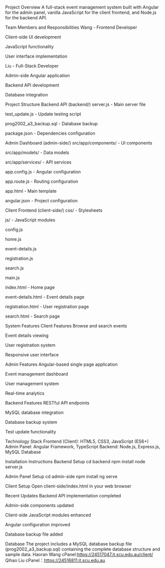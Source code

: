Project Overview
A full-stack event management system built with Angular for the admin panel, vanilla JavaScript for the client frontend, and Node.js for the backend API.

Team Members and Responsibilities
Wang - Frontend Developer

Client-side UI development

JavaScript functionality

User interface implementation

Liu - Full-Stack Developer

Admin-side Angular application

Backend API development

Database integration

Project Structure
Backend API (backend/)
server.js - Main server file

test_update.js - Update testing script

prog2002_a3_backup.sql - Database backup

package.json - Dependencies configuration

Admin Dashboard (admin-side/)
src/app/components/ - UI components

src/app/models/ - Data models

src/app/services/ - API services

app.config.js - Angular configuration

app.route.js - Routing configuration

app.html - Main template

angular.json - Project configuration

Client Frontend (client-side/)
css/ - Stylesheets

js/ - JavaScript modules

config.js

home.js

event-details.js

registration.js

search.js

main.js

index.html - Home page

event-details.html - Event details page

registration.html - User registration page

search.html - Search page

System Features
Client Features
Browse and search events

Event details viewing

User registration system

Responsive user interface

Admin Features
Angular-based single page application

Event management dashboard

User management system

Real-time analytics

Backend Features
RESTful API endpoints

MySQL database integration

Database backup system

Test update functionality

Technology Stack
Frontend (Client): HTML5, CSS3, JavaScript (ES6+)
Admin Panel: Angular Framework, TypeScript
Backend: Node.js, Express.js, MySQL Database

Installation Instructions
Backend Setup
cd backend
npm install
node server.js

Admin Panel Setup
cd admin-side
npm install
ng serve

Client Setup
Open client-side/index.html in your web browser

Recent Updates
Backend API implementation completed

Admin-side components updated

Client-side JavaScript modules enhanced

Angular configuration improved

Database backup file added

Database
The project includes a MySQL database backup file (prog2002_a3_backup.sql) containing the complete database structure and sample data.
Haoran Wang cPanel:https://24517047.it.scu.edu.au/client/
Qihao Liu cPanel：https://24516811.it.scu.edu.au
